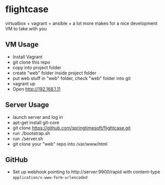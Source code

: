 flightcase
==========

virtualbox + vagrant + ansible + a lot more makes for a nice development VM to take with you

VM Usage
---

- Install Vagrant
- git clone this repo
- copy into project folder
- create "web" folder inside project folder
- put web stuff in "web" folder, check "web" folder into git
- vagrant up
- Open http://192.168.1.11

Server Usage
---

- launch server and log in
- apt-get install git-core
- git clone https://github.com/springtimesoft/flightcase.git
- run ./bootstrap.sh
- run ./server.sh
- git clone your "web" repo into /var/www/html

GitHub
---

- Set up webhook pointing to http://server:9900/rapid with content-type `application/x-www-form-urlencoded`

